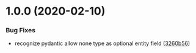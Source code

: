 # 1.0.0 (2020-02-10)

### Bug Fixes

- recognize pydantic allow none type as optional entity field ([3260b56](https://github.com/dry-python/mappers/commit/3260b5603e1f009de3cde6c0e3025f72624d078e))
